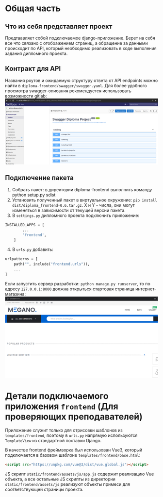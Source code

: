 # Общая часть

## Что из себя представляет проект
Предтаавляет собой подключаемое django-приложение. Берет на себя все что связано с отобоажением страниц, а обращение 
за данными происходит по API, который необходимо реализовать в ходе выполения задания дипломного проекта.

## Контракт для API
Названия роутов и ожидаемую структуру ответа от API endpoints можно найти в `diploma-frontend/swagger/swagger.yaml`. 
Для более удобного просмотра swagger-описания рекомендуется использовать возможности gitlab:
![image](./gitlab-swagger.png)

## Подключение пакета
1. Собрать пакет: в директории diploma-frontend выполнить команду python setup.py sdist
2. Установить полученный пакет в виртуальное окружение: `pip install dist/diploma_frontend-0.6.tar.gz`. X и Y - числа, они могут изменяться в зависимости от текущей версии пакета.
3. В `settings.py` дипломного проекта подключить приложение:
```python
INSTALLED_APPS = [
        ...
        'frontend',
    ]
```
4. В `urls.py` добавить:
```python
urlpatterns = [
    path("", include("frontend.urls")),
    ...
]
```
Если запустить сервер разработки: `python manage.py runserver`, то по адресу `127.0.0.1:8000` должна открыться стартовая страница интернет-магазина:
![image](./root-page.png)

# Детали подключаемого приложения `frontend` (Для проверяющих преподавателей)
Приложение служит только для отрисовки шаблонов из `templates/frontend`, поэтому в `urls.py` напрямую 
используются `TemplateView` из стандартной поставки Django.

В качестве frontend фреймворка был использован Vue3, который подключается в базовом шаблоне `templates/frontend/base.html`:
```html
<script src="https://unpkg.com/vue@3/dist/vue.global.js"></script>
```
JS скрипт `static/frontend/assets/js/app.js` содержит реализацию Vue объекта, а все остальные JS скрипты из 
директории `static/frontend/assets/js` реализуют объекты примеси для соответствующей страницы проекта.

